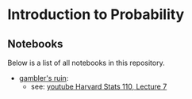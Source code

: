 # Introduction to Probability
## Notebooks

Below is a list of all notebooks in this repository.

- [gambler's ruin](gamblers_ruin/index.html):
    - see: [youtube Harvard Stats 110, Lecture 7](https://youtu.be/PNrqCdslGi4?si=Gtyz_Bxk68vBC5QL&t=165)

